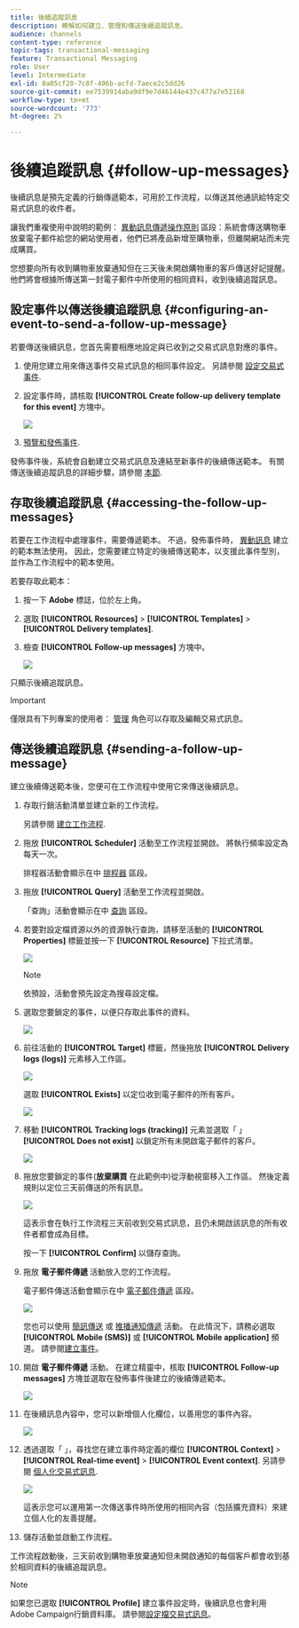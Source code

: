 ```yaml
---
title: 後續追蹤訊息
description: 瞭解如何建立、管理和傳送後續追蹤訊息。
audience: channels
content-type: reference
topic-tags: transactional-messaging
feature: Transactional Messaging
role: User
level: Intermediate
exl-id: 0a05cf20-7c8f-406b-acfd-7aece2c5dd26
source-git-commit: ee7539914aba9df9e7d46144e437c477a7e52168
workflow-type: tm+mt
source-wordcount: '773'
ht-degree: 2%

---
```


# 後續追蹤訊息 {#follow-up-messages}

後續訊息是預先定義的行銷傳遞範本，可用於工作流程，以傳送其他通訊給特定交易式訊息的收件者。

讓我們重複使用中說明的範例： [異動訊息傳遞操作原則](../../channels/using/getting-started-with-transactional-msg.md#transactional-messaging-operating-principle) 區段：系統會傳送購物車放棄電子郵件給您的網站使用者，他們已將產品新增至購物車，但離開網站而未完成購買。

您想要向所有收到購物車放棄通知但在三天後未開啟購物車的客戶傳送好記提醒。 他們將會根據所傳送第一封電子郵件中所使用的相同資料，收到後續追蹤訊息。

## 設定事件以傳送後續追蹤訊息 {#configuring-an-event-to-send-a-follow-up-message}

若要傳送後續訊息，您首先需要相應地設定與已收到之交易式訊息對應的事件。

1. 使用您建立用來傳送事件交易式訊息的相同事件設定。 另請參閱 [設定交易式事件](../../channels/using/configuring-transactional-event.md).
1. 設定事件時，請核取 **[!UICONTROL Create follow-up delivery template for this event]** 方塊中。

   ![](assets/message-center_follow-up-checkbox.png)

1. [預覽和發佈事件](../../channels/using/publishing-transactional-event.md#previewing-and-publishing-the-event).

發佈事件後，系統會自動建立交易式訊息及連結至新事件的後續傳送範本。 有關傳送後續追蹤訊息的詳細步驟，請參閱 [本節](#sending-a-follow-up-message).

## 存取後續追蹤訊息 {#accessing-the-follow-up-messages}

若要在工作流程中處理事件，需要傳遞範本。 不過，發佈事件時， [異動訊息](../../channels/using/editing-transactional-message.md) 建立的範本無法使用。 因此，您需要建立特定的後續傳送範本，以支援此事件型別，並作為工作流程中的範本使用。

若要存取此範本：

1. 按一下 **Adobe** 標誌，位於左上角。
1. 選取 **[!UICONTROL Resources]** > **[!UICONTROL Templates]** > **[!UICONTROL Delivery templates]**.
1. 檢查 **[!UICONTROL Follow-up messages]** 方塊中。

   ![](assets/message-center_follow-up-search.png)

只顯示後續追蹤訊息。

>[!IMPORTANT]
>
>僅限具有下列專案的使用者： [管理](../../administration/using/users-management.md#functional-administrators) 角色可以存取及編輯交易式訊息。

## 傳送後續追蹤訊息 {#sending-a-follow-up-message}

建立後續傳送範本後，您便可在工作流程中使用它來傳送後續訊息。

<!--You need to set up a workflow targeting the event corresponding to the transactional message that was already received.-->

1. 存取行銷活動清單並建立新的工作流程。

   另請參閱 [建立工作流程](../../automating/using/building-a-workflow.md#creating-a-workflow).

1. 拖放 **[!UICONTROL Scheduler]** 活動至工作流程並開啟。 將執行頻率設定為每天一次。

   排程器活動會顯示在中 [排程器](../../automating/using/scheduler.md) 區段。

1. 拖放 **[!UICONTROL Query]** 活動至工作流程並開啟。

   「查詢」活動會顯示在中 [查詢](../../automating/using/query.md) 區段。

1. 若要對設定檔資源以外的資源執行查詢，請移至活動的 **[!UICONTROL Properties]** 標籤並按一下 **[!UICONTROL Resource]** 下拉式清單。

   ![](assets/message-center_follow-up-query-properties.png)

   >[!NOTE]
   >
   >依預設，活動會預先設定為搜尋設定檔。

1. 選取您要鎖定的事件，以便只存取此事件的資料。

   ![](assets/message-center_follow-up-query-resource.png)

1. 前往活動的 **[!UICONTROL Target]** 標籤，然後拖放 **[!UICONTROL Delivery logs (logs)]** 元素移入工作區。

   ![](assets/message-center_follow-up-delivery-logs.png)

   選取 **[!UICONTROL Exists]** 以定位收到電子郵件的所有客戶。

   ![](assets/message-center_follow-up-delivery-logs-exists.png)

1. 移動 **[!UICONTROL Tracking logs (tracking)]** 元素並選取「 」 **[!UICONTROL Does not exist]** 以鎖定所有未開啟電子郵件的客戶。

   ![](assets/message-center_follow-up-delivery-and-tracking-logs.png)

1. 拖放您要鎖定的事件(**放棄購買** 在此範例中)從浮動視窗移入工作區。 然後定義規則以定位三天前傳送的所有訊息。

   ![](assets/message-center_follow-up-created.png)

   這表示會在執行工作流程三天前收到交易式訊息，且仍未開啟該訊息的所有收件者都會成為目標。

   按一下 **[!UICONTROL Confirm]** 以儲存查詢。

1. 拖放 **電子郵件傳遞** 活動放入您的工作流程。

   電子郵件傳送活動會顯示在中 [電子郵件傳遞](../../automating/using/email-delivery.md) 區段。

   ![](assets/message-center_follow-up-workflow.png)

   您也可以使用 [簡訊傳送](../../automating/using/sms-delivery.md) 或 [推播通知傳遞](../../automating/using/push-notification-delivery.md) 活動。 在此情況下，請務必選取 **[!UICONTROL Mobile (SMS)]** 或 **[!UICONTROL Mobile application]** 頻道。 請參閱[建立事件](../../channels/using/configuring-transactional-event.md#creating-an-event)。

1. 開啟 **電子郵件傳遞** 活動。 在建立精靈中，核取 **[!UICONTROL Follow-up messages]** 方塊並選取在發佈事件後建立的後續傳遞範本。

   ![](assets/message-center_follow-up-template.png)

1. 在後續訊息內容中，您可以新增個人化欄位，以善用您的事件內容。

   ![](assets/message-center_follow-up-content.png)

1. 透過選取「 」，尋找您在建立事件時定義的欄位 **[!UICONTROL Context]** > **[!UICONTROL Real-time event]** > **[!UICONTROL Event context]**. 另請參閱 [個人化交易式訊息](../../channels/using/editing-transactional-message.md#personalizing-a-transactional-message).

   ![](assets/message-center_follow-up-personalization.png)

   這表示您可以運用第一次傳送事件時所使用的相同內容（包括擴充資料）來建立個人化的友善提醒。

1. 儲存活動並啟動工作流程。

工作流程啟動後，三天前收到購物車放棄通知但未開啟通知的每個客戶都會收到基於相同資料的後續追蹤訊息。

>[!NOTE]
>
>如果您已選取 **[!UICONTROL Profile]** 建立事件設定時，後續訊息也會利用Adobe Campaign行銷資料庫。 請參閱[設定檔交易式訊息](../../channels/using/editing-transactional-message.md#profile-transactional-message-specificities)。

